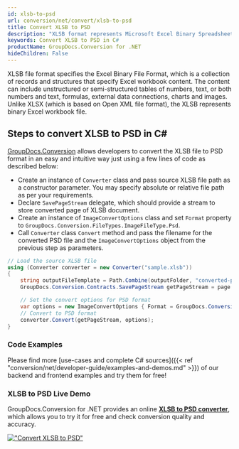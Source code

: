 ```yaml
---
id: xlsb-to-psd
url: conversion/net/convert/xlsb-to-psd
title: Convert XLSB to PSD
description: "XLSB format represents Microsoft Excel Binary Spreadsheet File with .xlsb extension. Learn how to convert XLSB to PSD file programmatically in C# language using GroupDocs.Conversion for .NET library."
keywords: Convert XLSB to PSD in C#
productName: GroupDocs.Conversion for .NET
hideChildren: False
---
```


XLSB file format specifies the Excel Binary File Format, which is a collection of records and structures that specify Excel workbook content. The content can include unstructured or semi-structured tables of numbers, text, or both numbers and text, formulas, external data connections, charts and images. Unlike XLSX (which is based on Open XML file format), the XLSB represents binary Excel workbook file.

## Steps to convert XLSB to PSD in C#

[GroupDocs.Conversion](https://products.groupdocs.com/conversion/net) allows developers to convert the XLSB file to PSD format in an easy and intuitive way just using a few lines of code as described below:

* Create an instance of `Converter` class and pass source XLSB file path as a constructor parameter. You may specify absolute or relative file path as per your requirements. 
* Declare `SavePageStream` delegate, which should provide a stream to store converted page of XLSB document.
* Create an instance of `ImageConvertOptions` class and set `Format` property to `GroupDocs.Conversion.FileTypes.ImageFileType.Psd`.
* Call `Converter` class `Convert` method and pass the filename for the converted PSD file and the `ImageConvertOptions` object from the previous step as parameters.

```csharp
// Load the source XLSB file
using (Converter converter = new Converter("sample.xlsb"))
{
    string outputFileTemplate = Path.Combine(outputFolder, "converted-page-{0}.psd");
    GroupDocs.Conversion.Contracts.SavePageStream getPageStream = page => new FileStream(string.Format(outputFileTemplate, page), FileMode.Create);

    // Set the convert options for PSD format
    var options = new ImageConvertOptions { Format = GroupDocs.Conversion.FileTypes.ImageFileType.Psd };   
    // Convert to PSD format
    converter.Convert(getPageStream, options);
}
```

### Code Examples

Please find more [use-cases and complete C# sources]({{< ref "conversion/net/developer-guide/examples-and-demos.md" >}}) of our backend and frontend examples and try them for free!

### XLSB to PSD Live Demo

GroupDocs.Conversion for .NET provides an online [**XLSB to PSD converter**](https://products.groupdocs.app/conversion/xlsb-to-psd), which allows you to try it for free and check conversion quality and accuracy.

[!["Convert XLSB to PSD"](conversion/net/images/convert-to-psd/convert-xlsb-to-psd.png)](https://products.groupdocs.app/conversion/xlsb-to-psd)